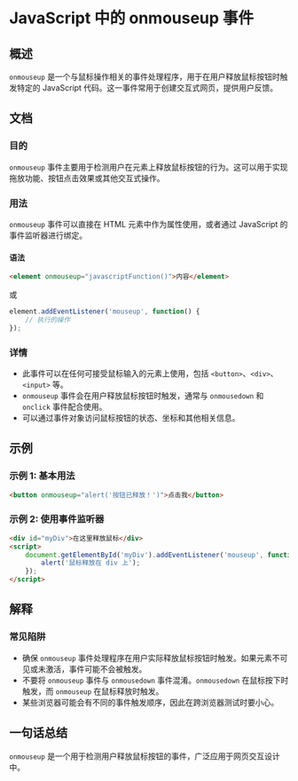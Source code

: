 <!--
Meta Description: # JavaScript 中的 onmouseup 事件 ## 概述 `onmouseup` 是一个与鼠标操作相关的事件处理程序，用于在用户释放鼠标按钮时触发特定的 JavaScript 代码。这一事件常用于创建交互式网页，提供用户反馈。 ## 文档 ### 目的 `onmouseup` 事件主要用...
Meta Keywords: onmouseup, javascript, html, div, element
-->

# JavaScript 中的 onmouseup 事件

## 概述
`onmouseup` 是一个与鼠标操作相关的事件处理程序，用于在用户释放鼠标按钮时触发特定的 JavaScript 代码。这一事件常用于创建交互式网页，提供用户反馈。

## 文档
### 目的
`onmouseup` 事件主要用于检测用户在元素上释放鼠标按钮的行为。这可以用于实现拖放功能、按钮点击效果或其他交互式操作。

### 用法
`onmouseup` 事件可以直接在 HTML 元素中作为属性使用，或者通过 JavaScript 的事件监听器进行绑定。

#### 语法
```html
<element onmouseup="javascriptFunction()">内容</element>
```
或
```javascript
element.addEventListener('mouseup', function() {
    // 执行的操作
});
```

### 详情
- 此事件可以在任何可接受鼠标输入的元素上使用，包括 `<button>`、`<div>`、`<input>` 等。
- `onmouseup` 事件会在用户释放鼠标按钮时触发，通常与 `onmousedown` 和 `onclick` 事件配合使用。
- 可以通过事件对象访问鼠标按钮的状态、坐标和其他相关信息。

## 示例
### 示例 1: 基本用法
```html
<button onmouseup="alert('按钮已释放！')">点击我</button>
```

### 示例 2: 使用事件监听器
```html
<div id="myDiv">在这里释放鼠标</div>
<script>
    document.getElementById('myDiv').addEventListener('mouseup', function() {
        alert('鼠标释放在 div 上');
    });
</script>
```

## 解释
### 常见陷阱
- 确保 `onmouseup` 事件处理程序在用户实际释放鼠标按钮时触发。如果元素不可见或未激活，事件可能不会被触发。
- 不要将 `onmouseup` 事件与 `onmousedown` 事件混淆。`onmousedown` 在鼠标按下时触发，而 `onmouseup` 在鼠标释放时触发。
- 某些浏览器可能会有不同的事件触发顺序，因此在跨浏览器测试时要小心。

## 一句话总结
`onmouseup` 是一个用于检测用户释放鼠标按钮的事件，广泛应用于网页交互设计中。
